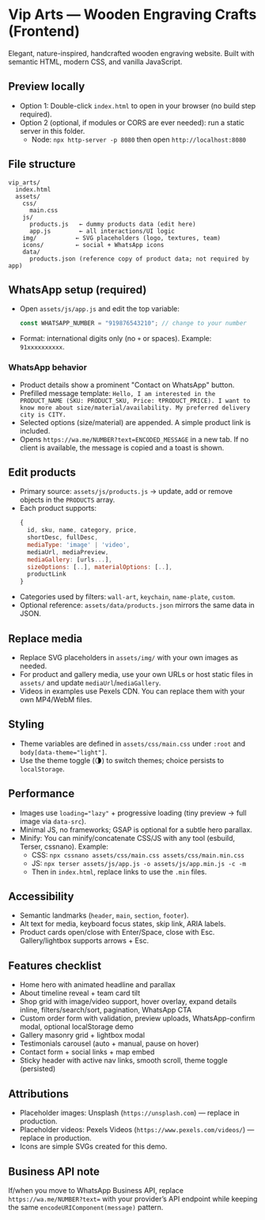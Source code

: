 # Vip Arts — Wooden Engraving Crafts (Frontend)

Elegant, nature-inspired, handcrafted wooden engraving website. Built with semantic HTML, modern CSS, and vanilla JavaScript.

## Preview locally
- Option 1: Double-click `index.html` to open in your browser (no build step required).
- Option 2 (optional, if modules or CORS are ever needed): run a static server in this folder.
  - Node: `npx http-server -p 8080` then open `http://localhost:8080`

## File structure
```
vip_arts/
  index.html
  assets/
    css/
      main.css
    js/
      products.js   ← dummy products data (edit here)
      app.js        ← all interactions/UI logic
    img/           ← SVG placeholders (logo, textures, team)
    icons/         ← social + WhatsApp icons
    data/
      products.json (reference copy of product data; not required by app)
```

## WhatsApp setup (required)
- Open `assets/js/app.js` and edit the top variable:
  ```js
  const WHATSAPP_NUMBER = "919876543210"; // change to your number
  ```
- Format: international digits only (no `+` or spaces). Example: `91xxxxxxxxxx`.

### WhatsApp behavior
- Product details show a prominent "Contact on WhatsApp" button.
- Prefilled message template:
  `Hello, I am interested in the PRODUCT_NAME (SKU: PRODUCT_SKU, Price: ₹PRODUCT_PRICE). I want to know more about size/material/availability. My preferred delivery city is CITY.`
- Selected options (size/material) are appended. A simple product link is included.
- Opens `https://wa.me/NUMBER?text=ENCODED_MESSAGE` in a new tab. If no client is available, the message is copied and a toast is shown.

## Edit products
- Primary source: `assets/js/products.js` → update, add or remove objects in the `PRODUCTS` array.
- Each product supports:
  ```js
  {
    id, sku, name, category, price,
    shortDesc, fullDesc,
    mediaType: 'image' | 'video',
    mediaUrl, mediaPreview,
    mediaGallery: [urls...],
    sizeOptions: [..], materialOptions: [..],
    productLink
  }
  ```
- Categories used by filters: `wall-art`, `keychain`, `name-plate`, `custom`.
- Optional reference: `assets/data/products.json` mirrors the same data in JSON.

## Replace media
- Replace SVG placeholders in `assets/img/` with your own images as needed.
- For product and gallery media, use your own URLs or host static files in `assets/` and update `mediaUrl`/`mediaGallery`.
- Videos in examples use Pexels CDN. You can replace them with your own MP4/WebM files.

## Styling
- Theme variables are defined in `assets/css/main.css` under `:root` and `body[data-theme="light"]`.
- Use the theme toggle (🌗) to switch themes; choice persists to `localStorage`.

## Performance
- Images use `loading="lazy"` + progressive loading (tiny preview → full image via `data-src`).
- Minimal JS, no frameworks; GSAP is optional for a subtle hero parallax.
- Minify: You can minify/concatenate CSS/JS with any tool (esbuild, Terser, cssnano). Example:
  - CSS: `npx cssnano assets/css/main.css assets/css/main.min.css`
  - JS: `npx terser assets/js/app.js -o assets/js/app.min.js -c -m`
  - Then in `index.html`, replace links to use the `.min` files.

## Accessibility
- Semantic landmarks (`header`, `main`, `section`, `footer`).
- Alt text for media, keyboard focus states, skip link, ARIA labels.
- Product cards open/close with Enter/Space, close with Esc. Gallery/lightbox supports arrows + Esc.

## Features checklist
- Home hero with animated headline and parallax
- About timeline reveal + team card tilt
- Shop grid with image/video support, hover overlay, expand details inline, filters/search/sort, pagination, WhatsApp CTA
- Custom order form with validation, preview uploads, WhatsApp-confirm modal, optional localStorage demo
- Gallery masonry grid + lightbox modal
- Testimonials carousel (auto + manual, pause on hover)
- Contact form + social links + map embed
- Sticky header with active nav links, smooth scroll, theme toggle (persisted)

## Attributions
- Placeholder images: Unsplash (`https://unsplash.com`) — replace in production.
- Placeholder videos: Pexels Videos (`https://www.pexels.com/videos/`) — replace in production.
- Icons are simple SVGs created for this demo.

## Business API note
If/when you move to WhatsApp Business API, replace `https://wa.me/NUMBER?text=` with your provider’s API endpoint while keeping the same `encodeURIComponent(message)` pattern. 